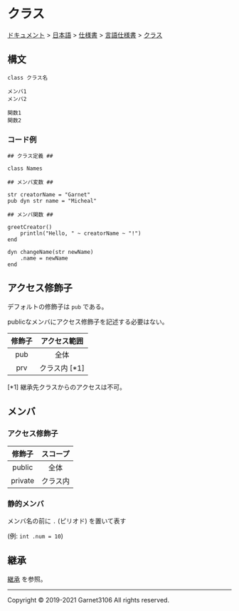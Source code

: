 # クラス

[ドキュメント](../../../../index.md) > [日本語](../../../index.md) > [仕様書](../../index.md) > [言語仕様書](../index.md) > [クラス](./index.md)

## 構文

```
class クラス名

メンバ1
メンバ2

関数1
関数2
```

### コード例

```
## クラス定義 ##

class Names

## メンバ変数 ##

str creatorName = "Garnet"
pub dyn str name = "Micheal"

## メンバ関数 ##

greetCreator()
    println("Hello, " ~ creatorName ~ "!")
end

dyn changeName(str newName)
    .name = newName
end
```

## アクセス修飾子

デフォルトの修飾子は `pub` である。

publicなメンバにアクセス修飾子を記述する必要はない。

|修飾子|アクセス範囲|
|:-:|:-:|
|pub|全体|
|prv|クラス内 [\*1]|

[\*1] 継承先クラスからのアクセスは不可。

## メンバ

### アクセス修飾子

|修飾子|スコープ|
|:-:|:-:|
|public|全体|
|private|クラス内|

### 静的メンバ

メンバ名の前に `.` (ピリオド) を置いて表す

(例: `int .num = 10`)

## 継承

[継承](./inheritance/index.md) を参照。

---

Copyright © 2019-2021 Garnet3106 All rights reserved.

